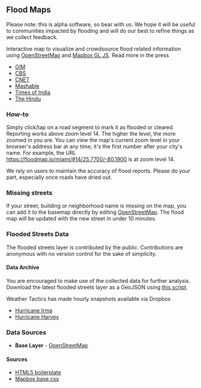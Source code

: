 ## Flood Maps
Please note: this is alpha software, so bear with us. We hope it will be useful to communities impacted by flooding and will do our best to refine things as we collect feedback.

Interactive map to visualize and crowdsource flood related information using [OpenStreetMap](http://www.openstreetmap.org/) and [Mapbox GL JS](https://www.mapbox.com/mapbox-gl-js/). Read more in the press

- [GIM](https://www.gim-international.com/content/news/crowdsourced-mapping-projects-aid-post-harvey-disaster-management)
- [CBS](https://www.cbsnews.com/news/houston-harvey-u-flood-maps/?ftag=CNM-00-10aab6a&linkId=41670697)
- [CNET](https://www.cnet.com/news/maps-of-houstons-floods-shows-its-worse-than-you-thought-hurricane-harvey/)
- [Mashable](http://mashable.com/2017/08/30/crowdsource-map-u-flood-tracks-harvey-flooding/#WWljEZGHGmqF)
- [Times of India](http://timesofindia.indiatimes.com/tech/apps/Bangalore-techies-build-app-to-help-Chennai-flood-victims/articleshow/50039041.cms)
- [The Hindu](http://www.thehindu.com/news/cities/chennai/crowdsourced-map-to-mark-inundated-areas/article7935008.ece)

### How-to
Simply click/tap on a road segment to mark it as flooded or cleared. Reporting works above zoom level 14. The higher the level, the more zoomed in you are. You can view the map's current zoom level in your browser's address bar at any time; it's the first number after your city's name. For example, the URL https://floodmap.io/miami/#14/25.7700/-80.1900 is at zoom level 14.

We rely on users to maintain the accuracy of flood reports. Please do your part, especially once roads have dried out.

### Missing streets
If your street, building or neighborhood name is missing on the map, you can add it to the basemap directly by editing [OpenStreetMap](http://tasks.openstreetmap.us/). The flood map will be updated with the new street in under 10 minutes.

### Flooded Streets Data
The flooded streets layer is contributed by the public. Contributions are anonymous with no version control for the sake of simplicity.

#### Data Archive
You are encouraged to make use of the collected data for further analysis. Download the latest flooded streets layer as a GeoJSON using [this script](https://github.com/tailwindlabs/flood-map/blob/gh-pages/snapshot/uflood-snapshot.py).

Weather Tactics has made hourly snapshots available via Dropbox

- [Hurricane Irma](https://www.dropbox.com/sh/7choc4mv1o1fn2z/AACbqlw5mDvPLQLGwGBJt_oUa?dl=0)
- [Hurricane Harvey](https://www.dropbox.com/sh/525vvot1fe56941/AABRuDQF9qqHs-7B4GNDAdxTa?dl=0)

### Data Sources
- **Base Layer** - [OpenStreetMap](http://openstreetmap.org)

#### Sources
- [HTML5 boilerplate](https://github.com/h5bp/html5-boilerplate)
- [Mapbox base.css](https://www.mapbox.com/base/)
